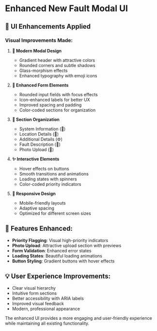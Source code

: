 # Enhanced New Fault Modal UI

## 🎨 UI Enhancements Applied

### Visual Improvements Made:

1. **🎨 Modern Modal Design**

   - Gradient header with attractive colors
   - Rounded corners and subtle shadows
   - Glass-morphism effects
   - Enhanced typography with emoji icons

2. **📝 Enhanced Form Elements**

   - Rounded input fields with focus effects
   - Icon-enhanced labels for better UX
   - Improved spacing and padding
   - Color-coded sections for organization

3. **🎯 Section Organization**

   - System Information (🔧)
   - Location Details (📍)
   - Additional Details (⚙️)
   - Fault Description (📝)
   - Photo Upload (📸)

4. **✨ Interactive Elements**

   - Hover effects on buttons
   - Smooth transitions and animations
   - Loading states with spinners
   - Color-coded priority indicators

5. **📱 Responsive Design**
   - Mobile-friendly layouts
   - Adaptive spacing
   - Optimized for different screen sizes

## 🚀 Features Enhanced:

- **Priority Flagging**: Visual high-priority indicators
- **Photo Upload**: Attractive upload section with previews
- **Form Validation**: Enhanced error states
- **Loading States**: Beautiful loading animations
- **Button Styling**: Gradient buttons with hover effects

## 💡 User Experience Improvements:

- Clear visual hierarchy
- Intuitive form sections
- Better accessibility with ARIA labels
- Improved visual feedback
- Modern, professional appearance

The enhanced UI provides a more engaging and user-friendly experience while maintaining all existing functionality.
